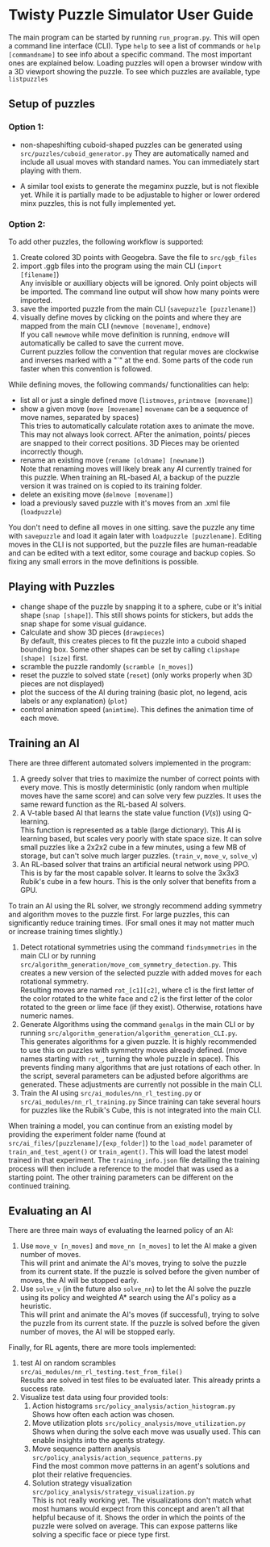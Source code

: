 # Twisty Puzzle Simulator User Guide
The main program can be started by running `run_program.py`. This will open a command line interface (CLI). Type `help` to see a list of commands or `help [commandname]` to see info about a specific command. The most important ones are explained below. Loading puzzles will open a browser window with a 3D viewport showing the puzzle.
To see which puzzles are available, type `listpuzzles`

## Setup of puzzles
### Option 1:
- non-shapeshifting cuboid-shaped puzzles can be generated using `src/puzzles/cuboid_generator.py` They are automatically named and include all usual moves with standard names. You can immediately start playing with them.

- A similar tool exists to generate the megaminx puzzle, but is not flexible yet. While it is partially made to be adjustable to higher or lower ordered minx puzzles, this is not fully implemented yet.

### Option 2:
To add other puzzles, the following workflow is supported:
1. Create colored 3D points with Geogebra. Save the file to `src/ggb_files`
2. import .ggb files into the program using the main CLI (`import [filename]`)  
   Any invisible or auxilliary objects will be ignored. Only point objects will be imported. The command line output will show how many points were imported.
3. save the imported puzzle from the main CLI (`savepuzzle [puzzlename]`)
4. visually define moves by clicking on the points and where they are mapped from the main CLI (`newmove [movename]`, `endmove`)  
   If you call `newmove` while move definition is running, `endmove` will automatically be called to save the current move.  
   Current puzzles follow the convention that regular moves are clockwise and inverses marked with a "`" at the end. Some parts of the code run faster when this convention is followed.

While defining moves, the following commands/ functionalities can help:
- list all or just a single defined move (`listmoves`, `printmove [movename]`)
- show a given move (`move [movename]` `movename` can be a sequence of move names, separated by spaces)  
  This tries to automatically calculate rotation axes to animate the move. This may not always look correct. AFter the animation, points/ pieces are snapped to their correct positions. 3D Pieces may be oriented incorrectly though.
- rename an existing move (`rename [oldname] [newname]`)  
  Note that renaming moves will likely break any AI currently trained for this puzzle. When training an RL-based AI, a backup of the puzzle version it was trained on is copied to its training folder.
- delete an exisiting move (`delmove [movename]`)
- load a previously saved puzzle with it's moves from an .xml file (`loadpuzzle`)

You don't need to define all moves in one sitting. save the puzzle any time with `savepuzzle` and load it again later with `loadpuzzle [puzzlename]`. Editing moves in the CLI is not supported, but the puzzle files are human-readable and can be edited with a text editor, some courage and backup copies. So fixing any small errors in the move definitions is possible.

## Playing with Puzzles
- change shape of the puzzle by snapping it to a sphere, cube or it's initial shape (`snap [shape]`).
  This still shows points for stickers, but adds the snap shape for some visual guidance.
- Calculate and show 3D pieces (`drawpieces`)  
  By default, this creates pieces to fit the puzzle into a cuboid shaped bounding box. Some other shapes can be set by calling `clipshape [shape] [size]` first.
- scramble the puzzle randomly (`scramble [n_moves]`)
- reset the puzzle to solved state (`reset`) (only works properly when 3D pieces are not displayed)
- plot the success of the AI during training (basic plot, no legend, acis labels or any explanation) (`plot`)
- control animation speed (`animtime`). This defines the animation time of each move.

## Training an AI
There are three different automated solvers implemented in the program:
1. A greedy solver that tries to maximize the number of correct points with every move. This is mostly deterministic (only random when multiple moves have the same score) and can solve very few puzzles. It uses the same reward function as the RL-based AI solvers.
2. A V-table based AI that learns the state value function ($V(s)$) using Q-learning.  
   This function is represented as a table (large dictionary). This AI is learning based, but scales very poorly with state space size. It can solve small puzzles like a 2x2x2 cube in a few minutes, using a few MB of storage, but can't solve much larger puzzles. (`train_v`, `move_v`, `solve_v`)
3. An RL-based solver that trains an artificial neural network using PPO. This is by far the most capable solver. It learns to solve the 3x3x3 Rubik's cube in a few hours. This is the only solver that benefits from a GPU.

To train an AI using the RL solver, we strongly recommend adding symmetry and algorithm moves to the puzzle first. For large puzzles, this can significantly reduce training times. (For small ones it may not matter much or increase training times slightly.)
1. Detect rotational symmetries using the command `findsymmetries` in the main CLI or by running `src/algorithm_generation/move_com_symmetry_detection.py`. This creates a new version of the selected puzzle with added moves for each rotational symmetry.  
   Resulting moves are named `rot_[c1][c2]`, where c1 is the first letter of the color rotated to the white face and c2 is the first letter of the color rotated to the green or lime face (if they exist). Otherwise, rotations have numeric names.
2. Generate Algorithms using the command `genalgs` in the main CLI or by running `src/algorithm_generation/algorithm_generation_CLI.py`.  
   This generates algorithms for a given puzzle. It is highly recommended to use this on puzzles with symmetry moves already defined. (move names starting with `rot_`, turning the whole puzzle in space). This prevents finding many algorithms that are just rotations of each other. In the script, several parameters can be adjusted before algorithms are generated. These adjustments are currently not possible in the main CLI.
3. Train the AI using `src/ai_modules/nn_rl_testing.py` or `src/ai_modules/nn_rl_training.py` Since training can take several hours for puzzles like the Rubik's Cube, this is not integrated into the main CLI.

When training a model, you can continue from an existing model by providing the experiment folder name (found at `src/ai_files/[puzzlename]/[exp_folder]`) to the `load_model` parameter of `train_and_test_agent()` or `train_agent()`. This will load the latest model trained in that experiment. The `training_info.json` file detailing the training process will then include a reference to the model that was used as a starting point. The other training parameters can be different on the continued training.

## Evaluating an AI
There are three main ways of evaluating the learned policy of an AI:
1. Use `move_v [n_moves]` and `move_nn [n_moves]` to let the AI make a given number of moves.  
   This will print and animate the AI's moves, trying to solve the puzzle from its current state. If the puzzle is solved before the given number of moves, the AI will be stopped early.
2. Use `solve_v` (in the future also `solve_nn`) to let the AI solve the puzzle using its policy and weighted A* search using the AI's policy as a heuristic.  
   This will print and animate the AI's moves (if successful), trying to solve the puzzle from its current state. If the puzzle is solved before the given number of moves, the AI will be stopped early.

Finally, for RL agents, there are more tools implemented:
1. test AI on random scrambles `src/ai_modules/nn_rl_testing.test_from_file()`  
   Results are solved in test files to be evaluated later. This already prints a success rate.
2. Visualize test data using four provided tools:
   1. Action histograms `src/policy_analysis/action_histogram.py`  
      Shows how often each action was chosen.
   2. Move utilization plots `src/policy_analysis/move_utilization.py`  
      Shows when during the solve each move was usually used. This can enable insights into the agents strategy.
   3. Move sequence pattern analysis `src/policy_analysis/action_sequence_patterns.py`  
      Find the most common move patterns in an agent's solutions and plot their relative frequencies.
   4. Solution strategy visualization `src/policy_analysis/strategy_visualization.py`  
      This is not really working yet. The visualizations don't match what most humans would expect from this concept and aren't all that helpful because of it.
      Shows the order in which the points of the puzzle were solved on average. This can expose patterns like solving a specific face or piece type first.

